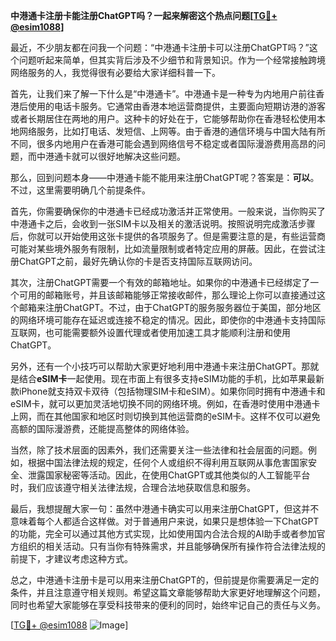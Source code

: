 **中港通卡注册卡能注册ChatGPT吗？一起来解密这个热点问题[[TG💪+ @esim1088](https://t.me/s/esim1088)]**

最近，不少朋友都在问我一个问题：“中港通卡注册卡可以注册ChatGPT吗？”这个问题听起来简单，但其实背后涉及不少细节和背景知识。作为一个经常接触跨境网络服务的人，我觉得很有必要给大家详细科普一下。

首先，让我们来了解一下什么是“中港通卡”。中港通卡是一种专为内地用户前往香港后使用的电话卡服务。它通常由香港本地运营商提供，主要面向短期访港的游客或者长期居住在两地的用户。这种卡的好处在于，它能够帮助你在香港轻松使用本地网络服务，比如打电话、发短信、上网等。由于香港的通信环境与中国大陆有所不同，很多内地用户在香港可能会遇到网络信号不稳定或者国际漫游费用高昂的问题，而中港通卡就可以很好地解决这些问题。

那么，回到问题本身——中港通卡能不能用来注册ChatGPT呢？答案是：**可以**。不过，这里需要明确几个前提条件。

首先，你需要确保你的中港通卡已经成功激活并正常使用。一般来说，当你购买了中港通卡之后，会收到一张SIM卡以及相关的激活说明。按照说明完成激活步骤后，你就可以开始使用这张卡提供的各项服务了。但是需要注意的是，有些运营商可能对某些境外服务有限制，比如流量限制或者特定应用的屏蔽。因此，在尝试注册ChatGPT之前，最好先确认你的卡是否支持国际互联网访问。

其次，注册ChatGPT需要一个有效的邮箱地址。如果你的中港通卡已经绑定了一个可用的邮箱账号，并且该邮箱能够正常接收邮件，那么理论上你可以直接通过这个邮箱来注册ChatGPT。不过，由于ChatGPT的服务服务器位于美国，部分地区的网络环境可能存在延迟或连接不稳定的情况。因此，即使你的中港通卡支持国际互联网，也可能需要额外设置代理或者使用加速工具才能顺利注册和使用ChatGPT。

另外，还有一个小技巧可以帮助大家更好地利用中港通卡来注册ChatGPT。那就是结合**eSIM卡**一起使用。现在市面上有很多支持eSIM功能的手机，比如苹果最新款iPhone就支持双卡双待（包括物理SIM卡和eSIM）。如果你同时拥有中港通卡和eSIM卡，就可以更加灵活地切换不同的网络环境。例如，在香港时使用中港通卡上网，而在其他国家和地区时则切换到其他运营商的eSIM卡。这样不仅可以避免高额的国际漫游费，还能提高整体的网络体验。

当然，除了技术层面的因素外，我们还需要关注一些法律和社会层面的问题。例如，根据中国法律法规的规定，任何个人或组织不得利用互联网从事危害国家安全、泄露国家秘密等活动。因此，在使用ChatGPT或其他类似的人工智能平台时，我们应该遵守相关法律法规，合理合法地获取信息和服务。

最后，我想提醒大家一句：虽然中港通卡确实可以用来注册ChatGPT，但这并不意味着每个人都适合这样做。对于普通用户来说，如果只是想体验一下ChatGPT的功能，完全可以通过其他方式实现，比如使用国内合法合规的AI助手或者参加官方组织的相关活动。只有当你有特殊需求，并且能够确保所有操作符合法律法规的前提下，才建议考虑这种方式。

总之，中港通卡注册卡是可以用来注册ChatGPT的，但前提是你需要满足一定的条件，并且注意遵守相关规则。希望这篇文章能够帮助大家更好地理解这个问题，同时也希望大家能够在享受科技带来的便利的同时，始终牢记自己的责任与义务。

[[TG💪+ @esim1088](https://t.me/s/esim1088) ![Image](https://i.postimg.cc/4NQfJmqS/Snipaste-2025-05-13-00-14-12.png)]